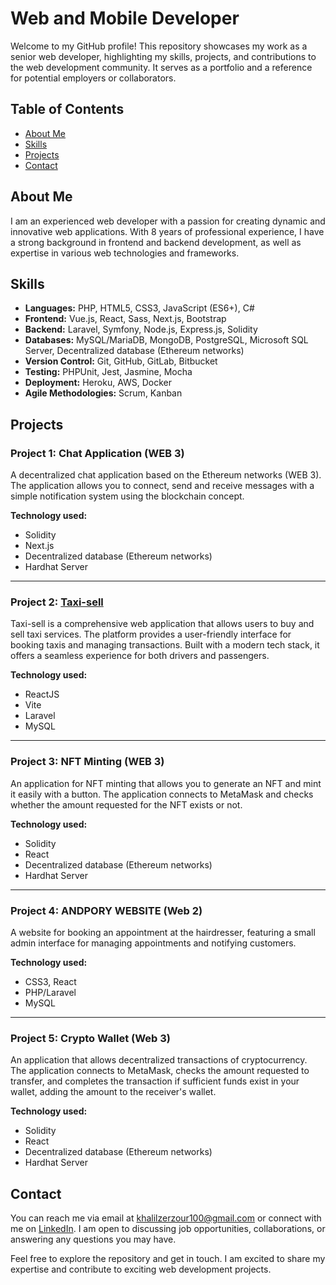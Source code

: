 # Web and Mobile Developer

Welcome to my GitHub profile! This repository showcases my work as a senior web developer, highlighting my skills, projects, and contributions to the web development community. It serves as a portfolio and a reference for potential employers or collaborators.

## Table of Contents

- [About Me](#about-me)
- [Skills](#skills)
- [Projects](#projects)
- [Contact](#contact)

## About Me

I am an experienced web developer with a passion for creating dynamic and innovative web applications. With 8 years of professional experience, I have a strong background in frontend and backend development, as well as expertise in various web technologies and frameworks.

## Skills

- **Languages:** PHP, HTML5, CSS3, JavaScript (ES6+), C#
- **Frontend:** Vue.js, React, Sass, Next.js, Bootstrap
- **Backend:** Laravel, Symfony, Node.js, Express.js, Solidity
- **Databases:** MySQL/MariaDB, MongoDB, PostgreSQL, Microsoft SQL Server, Decentralized database (Ethereum networks)
- **Version Control:** Git, GitHub, GitLab, Bitbucket
- **Testing:** PHPUnit, Jest, Jasmine, Mocha
- **Deployment:** Heroku, AWS, Docker
- **Agile Methodologies:** Scrum, Kanban

## Projects

### Project 1: Chat Application (WEB 3)
A decentralized chat application based on the Ethereum networks (WEB 3). The application allows you to connect, send and receive messages with a simple notification system using the blockchain concept.

**Technology used:**
- Solidity
- Next.js
- Decentralized database (Ethereum networks)
- Hardhat Server

---

### Project 2: [Taxi-sell](https://github.com/KhalilZer/Taxi-sell)
Taxi-sell is a comprehensive web application that allows users to buy and sell taxi services. The platform provides a user-friendly interface for booking taxis and managing transactions. Built with a modern tech stack, it offers a seamless experience for both drivers and passengers.

**Technology used:**
- ReactJS
- Vite
- Laravel
- MySQL


---

### Project 3: NFT Minting (WEB 3)
An application for NFT minting that allows you to generate an NFT and mint it easily with a button. The application connects to MetaMask and checks whether the amount requested for the NFT exists or not.

**Technology used:**
- Solidity
- React
- Decentralized database (Ethereum networks)
- Hardhat Server

---

### Project 4: ANDPORY WEBSITE (Web 2)
A website for booking an appointment at the hairdresser, featuring a small admin interface for managing appointments and notifying customers.

**Technology used:**
- CSS3, React
- PHP/Laravel
- MySQL

---

### Project 5: Crypto Wallet (Web 3)
An application that allows decentralized transactions of cryptocurrency. The application connects to MetaMask, checks the amount requested to transfer, and completes the transaction if sufficient funds exist in your wallet, adding the amount to the receiver's wallet.

**Technology used:**
- Solidity
- React
- Decentralized database (Ethereum networks)
- Hardhat Server

## Contact

You can reach me via email at [khalilzerzour100@gmail.com](mailto:khalilzerzour100@gmail.com) or connect with me on [LinkedIn](https://www.linkedin.com/in/your-profile). I am open to discussing job opportunities, collaborations, or answering any questions you may have.

Feel free to explore the repository and get in touch. I am excited to share my expertise and contribute to exciting web development projects.

